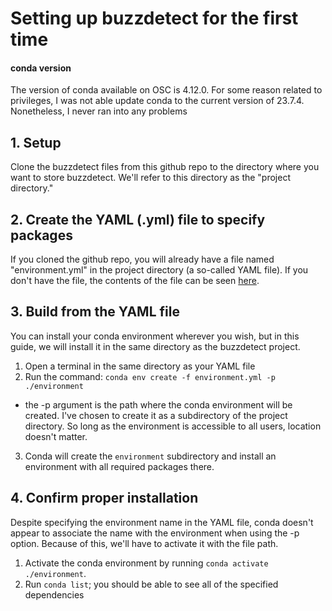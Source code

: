 # Setting up buzzdetect for the first time
#### conda version
The version of conda available on OSC is 4.12.0. For some reason related to privileges, I was not able update conda to the current version of 23.7.4. Nonetheless, I never ran into any problems

## 1. Setup
Clone the buzzdetect files from this github repo to the directory where you want to store buzzdetect. We'll refer to this directory as the "project directory."

## 2. Create the YAML (.yml) file to specify packages
If you cloned the github repo, you will already have a file named "environment.yml" in the project directory (a so-called YAML file). If you don't have the file, the contents of the file can be seen [here](https://github.com/OSU-Bee-Lab/BuzzDetect/blob/main/environment.yml).

## 3. Build from the YAML file
You can install your conda environment wherever you wish, but in this guide, we will install it in the same directory as the buzzdetect project.
1. Open a terminal in the same directory as your YAML file
2. Run the command: `conda env create -f environment.yml -p ./environment`
  - the -p argument is the path where the conda environment will be created. I've chosen to create it as a subdirectory of the project directory. So long as the environment is accessible to all users, location doesn't matter.
3. Conda will create the `environment` subdirectory and install an environment with all required packages there.


## 4. Confirm proper installation
Despite specifying the environment name in the YAML file, conda doesn't appear to associate the name with the environment when using the -p option. Because of this, we'll have to activate it with the file path.
1. Activate the conda environment by running `conda activate ./environment`.
2. Run `conda list`; you should be able to see all of the specified dependencies
